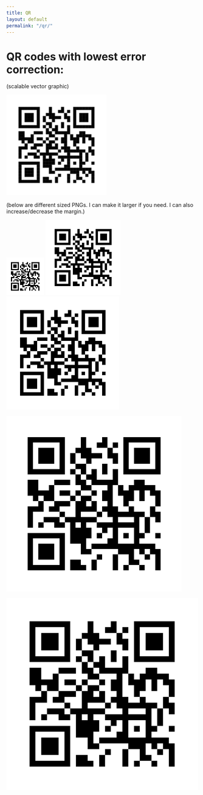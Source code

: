 ```yaml
---
title: QR
layout: default
permalink: "/qr/"
---
```


# QR codes with lowest error correction:
(scalable vector graphic)

![Scalable Vector Graphic](/img/qr.svg)

(below are different sized PNGs. I can make it larger if you need. I can also increase/decrease the margin.)

![](/img/qr-3.png)
![](/img/qr-6.png)
![](/img/qr-9.png)

![](/img/qr-14.png)

![](/img/qr-27.png)